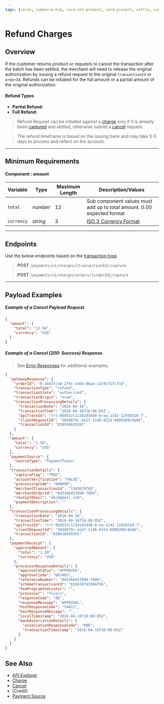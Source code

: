 ```yaml
---
tags: [carat, commerce-hub, card-not-present, card-present, settle, cancel, refund]
---
```


# Refund Charges

## Overview

If the customer returns product or requests to cancel the transaction after the batch has been settled, the merchant will need to release the original authorization by issuing a refund request to the original `transactionId` or `orderId`. Refunds can be initiated for the full amount or a partial amount of the original authorization.

#### Refund Types

- **Partial Refund:** 
- **Full Refund:** 

<!-- theme: danger -->
>Refund Request can be initiated against a [charge](Charges.md) only if it is already been [captured](Capture.md) and settled, otherwise submit a [cancel](Cancel.md) request.

<!-- theme: warning -->
> The refund timeframe is based on the issuing bank and may take 3-5 days to process and reflect on the account.

---

## Minimum Requirements

#### Component : amount

|Variable    |  Type| Maximum Length | Description/Values|
|---------|----------|----------------|---------|
| `total` | *number* | 12 | Sub component values must add up to total amount. 0.00 expected format|
| `currency` | *string* | 3 | [ISO 3 Currency Format](../Master-Data/Currency-Code.md).|

<!-- theme: success -->

---

## Endpoints

Use the below endpoints based on the [transaction type](../Guides-Info/Transaction-Types.md).

<!-- theme: success -->
>**POST** `/payments/v1/charges/{transactionId}/capture`
>
>**POST** `/payments/v1/charges/orders/{orderId}/capture`

---

## Payload Examples

<!--
type: tab
title: Request
-->

##### Example of a Cancel Payload Request.

```json
{
  "amount": {
    "total": "12.04",
    "currency": "USD"
  }
}
```

<!--
type: tab
title: Response
-->

##### Example of a Cancel (200: Success) Response.

<!-- theme: info -->

> See [Error Responses](url) for additional examples.

```json
{
  "gatewayResponse": {
    "orderId": "R-3b83fca8-2f9c-4364-86ae-12c91f1fcf16",
    "transactionType": "refund",
    "transactionState": "authorized",
    "transactionOrigin": "ecom",
    "transactionProcessingDetails": {
      "transactionDate": "2016-04-16",
      "transactionTime": "2016-04-16T16:06:05Z",
      "apiTraceId": "rrt-0bd552c12342d3448-b-ea-1142-12938318-7",
      "clientRequestId": "30dd879c-ee2f-11db-8314-0800200c9a66",
      "transactionId": "838916029301"
    }
  },
  "amount": {
    "total": "1.50",
    "currency": "USD"
  },
  "paymentSource": {
    "sourceType": "PaymentToken"
  },
  "transactionDetails": {
    "captureFlag": "TRUE",
    "accountVerification": "FALSE",
    "processingCode": "000000",
    "merchantTransactionId": "1343678765",
    "merchantOrderId": "845366457890-TODO",
    "receiptEmail": "abc@gmail.com",
    "paymentDescription": ""
  },
  "transactionProcessingDetails": {
    "transactionDate": "2016-04-16",
    "transactionTime": "2016-04-16T16:06:05Z",
    "apiTraceId": "rrt-0bd552c12342d3448-b-ea-1142-12938318-7",
    "clientRequestId": "30dd879c-ee2f-11db-8314-0800200c9a66",
    "transactionId": "838916029301"
  },
  "paymentReceipt": {
    "approvedAmount": {
      "total": "1.50",
      "currency": "USD"
    },
    "processorResponseDetails": {
      "approvalStatus": "APPROVED",
      "approvalCode": "OK3483",
      "referenceNumber": "845366457890-TODO",
      "schemeTransactionId": "019078743804756",
      "feeProgramIndicator": "",
      "processor": "fiserv",
      "responseCode": "00",
      "responseMessage": "APPROVAL",
      "hostResponseCode": "54022",
      "hostResponseMessage": "",
      "localTimestamp": "2016-04-16T16:06:05Z",
      "bankAssociationDetails": {
        "associationResponseCode": "000",
        "transactionTimestamp": "2016-04-16T16:06:05Z"
      }
    }
  }
}
```

<!-- type: tab-end -->

## See Also
- [API Explorer](url)
- [Charge](Charges.md)
- [Cancel](Cancel.md)
- [Credit]
- [Payment Source](../Guides-Info/Payment-Source/Source-Type.md)
